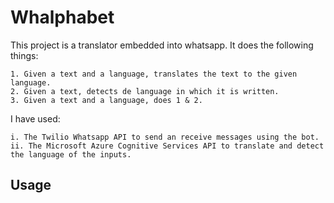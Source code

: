 # Whalphabet

This project is a translator embedded into whatsapp. 
It does the following things:

    1. Given a text and a language, translates the text to the given language.
    2. Given a text, detects de language in which it is written.
    3. Given a text and a language, does 1 & 2.

I have used:

    i. The Twilio Whatsapp API to send an receive messages using the bot.
    ii. The Microsoft Azure Cognitive Services API to translate and detect the language of the inputs.


## Usage
